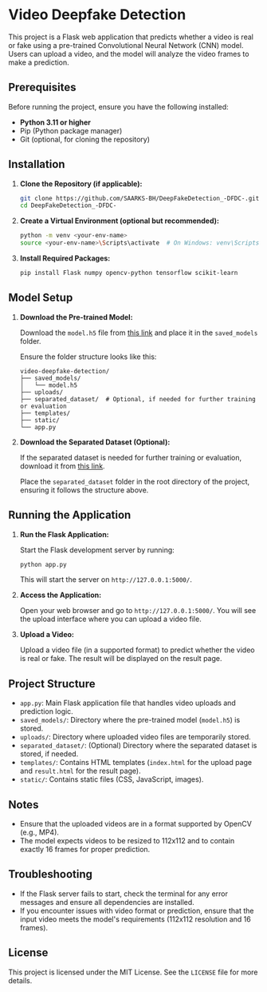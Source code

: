 # Video Deepfake Detection

This project is a Flask web application that predicts whether a video is real or fake using a pre-trained Convolutional Neural Network (CNN) model. Users can upload a video, and the model will analyze the video frames to make a prediction.

## Prerequisites

Before running the project, ensure you have the following installed:

- **Python 3.11 or higher**
- Pip (Python package manager)
- Git (optional, for cloning the repository)

## Installation

1. **Clone the Repository (if applicable):**

   ```bash
   git clone https://github.com/SAARKS-BH/DeepFakeDetection_-DFDC-.git
   cd DeepFakeDetection_-DFDC-
   ```

2. **Create a Virtual Environment (optional but recommended):**

   ```bash
   python -m venv <your-env-name>
   source <your-env-name>\Scripts\activate  # On Windows: venv\Scripts\activate
   ```

3. **Install Required Packages:**

   ```bash
   pip install Flask numpy opencv-python tensorflow scikit-learn
   ```

## Model Setup

1. **Download the Pre-trained Model:**

   Download the `model.h5` file from [this link](https://drive.google.com/drive/folders/1sWSWn692h9AgGma3hgFuNNQ7fKOVo6J1?hl=en) and place it in the `saved_models` folder.

   Ensure the folder structure looks like this:

   ```
   video-deepfake-detection/
   ├── saved_models/
   │   └── model.h5
   ├── uploads/
   ├── separated_dataset/  # Optional, if needed for further training or evaluation
   ├── templates/
   ├── static/
   └── app.py
   ```

2. **Download the Separated Dataset (Optional):**

   If the separated dataset is needed for further training or evaluation, download it from [this link](https://drive.google.com/drive/folders/1sWSWn692h9AgGma3hgFuNNQ7fKOVo6J1?hl=en).

   Place the `separated_dataset` folder in the root directory of the project, ensuring it follows the structure above.

## Running the Application

1. **Run the Flask Application:**

   Start the Flask development server by running:

   ```bash
   python app.py
   ```

   This will start the server on `http://127.0.0.1:5000/`.

2. **Access the Application:**

   Open your web browser and go to `http://127.0.0.1:5000/`. You will see the upload interface where you can upload a video file.

3. **Upload a Video:**

   Upload a video file (in a supported format) to predict whether the video is real or fake. The result will be displayed on the result page.

## Project Structure

- `app.py`: Main Flask application file that handles video uploads and prediction logic.
- `saved_models/`: Directory where the pre-trained model (`model.h5`) is stored.
- `uploads/`: Directory where uploaded video files are temporarily stored.
- `separated_dataset/`: (Optional) Directory where the separated dataset is stored, if needed.
- `templates/`: Contains HTML templates (`index.html` for the upload page and `result.html` for the result page).
- `static/`: Contains static files (CSS, JavaScript, images).

## Notes

- Ensure that the uploaded videos are in a format supported by OpenCV (e.g., MP4).
- The model expects videos to be resized to 112x112 and to contain exactly 16 frames for proper prediction.

## Troubleshooting

- If the Flask server fails to start, check the terminal for any error messages and ensure all dependencies are installed.
- If you encounter issues with video format or prediction, ensure that the input video meets the model's requirements (112x112 resolution and 16 frames).

## License

This project is licensed under the MIT License. See the `LICENSE` file for more details.
